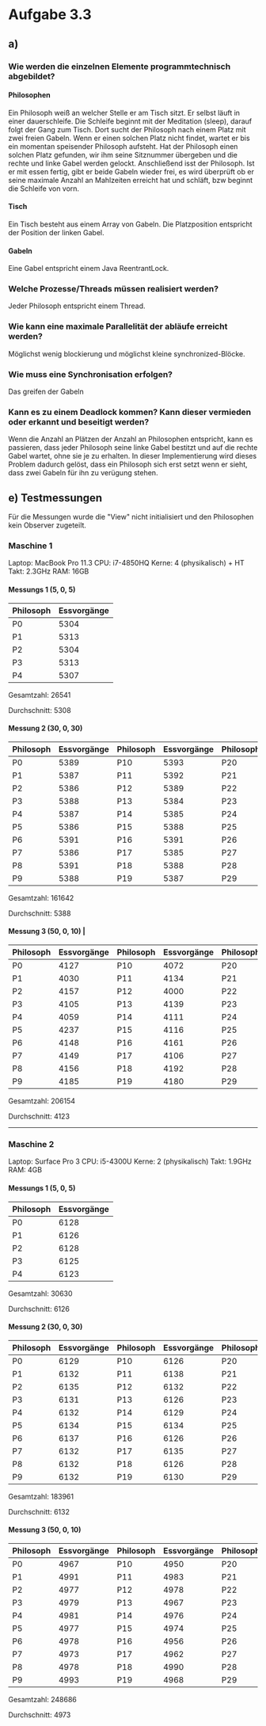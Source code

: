 # Aufgabe 3.3

## a)

### Wie werden die einzelnen Elemente programmtechnisch abgebildet?

#### Philosophen

Ein Philosoph weiß an welcher Stelle er am Tisch sitzt.
Er selbst läuft in einer dauerschleife. Die Schleife beginnt mit der Meditation (sleep), darauf folgt der Gang zum Tisch.
Dort sucht der Philosoph nach einem Platz mit zwei freien Gabeln.
Wenn er einen solchen Platz nicht findet, wartet er bis ein momentan speisender Philosoph aufsteht.
Hat der Philosoph einen solchen Platz gefunden, wir ihm seine Sitznummer übergeben und die rechte und linke Gabel werden gelockt. Anschließend isst der Philosoph.
Ist er mit essen fertig, gibt er beide Gabeln wieder frei, es wird überprüft ob er seine maximale Anzahl an Mahlzeiten erreicht hat und schläft, bzw beginnt die Schleife
von vorn.

#### Tisch

Ein Tisch besteht aus einem Array von Gabeln. Die Platzposition  entspricht der Position der linken Gabel.

#### Gabeln

Eine Gabel entspricht einem Java ReentrantLock.

### Welche Prozesse/Threads müssen realisiert werden?

Jeder Philosoph entspricht einem Thread.

### Wie kann eine maximale Parallelität der abläufe erreicht werden?

Möglichst wenig blockierung und möglichst kleine synchronized-Blöcke.

### Wie muss eine Synchronisation erfolgen?

Das greifen der Gabeln

### Kann es zu einem Deadlock kommen? Kann dieser vermieden oder erkannt und beseitigt werden?

Wenn die Anzahl an Plätzen der Anzahl an Philosophen entspricht, kann es passieren, dass jeder Philosoph seine linke Gabel bestitzt und auf die rechte Gabel wartet,
ohne sie je zu erhalten.
In dieser Implementierung wird dieses Problem dadurch gelöst, dass ein Philosoph sich erst setzt wenn er sieht, dass zwei Gabeln für ihn zu verügung stehen.

## e) Testmessungen

Für die Messungen wurde die "View" nicht initialisiert und den Philosophen kein Observer zugeteilt.

### Maschine 1
Laptop: MacBook Pro 11.3
CPU:    i7-4850HQ
Kerne:  4 (physikalisch) + HT
Takt:   2.3GHz
RAM:    16GB

#### Messungs 1 (5, 0, 5)
| Philosoph | Essvorgänge
| --- | ---
|	P0	|	5304
|	P1	|	5313
|	P2	|	5304
|	P3	|	5313
|	P4	|	5307

Gesamtzahl: 26541

Durchschnitt: 5308

#### Messung 2 (30, 0, 30)
| Philosoph | Essvorgänge | Philosoph | Essvorgänge | Philosoph | Essvorgänge
| --- | --- | --- | --- | --- | ---
|	P0	|	5389|	P10	|	5393|	P20	|	5388
|	P1	|	5387|	P11	|	5392|	P21	|	5385
|	P2	|	5386|	P12	|	5389|	P22	|	5391
|	P3	|	5388|	P13	|	5384|	P23	|	5389
|	P4	|	5387|	P14	|	5385|	P24	|	5384
|	P5	|	5386|	P15	|	5388|	P25	|	5386
|	P6	|	5391|	P16	|	5391|	P26	|	5393
|	P7	|	5386|	P17	|	5385|	P27	|	5388
|	P8	|	5391|	P18	|	5388|	P28	|	5390
|	P9	|	5388|	P19	|	5387|	P29	|	5387

Gesamtzahl: 161642

Durchschnitt: 5388

#### Messung 3 (50, 0, 10) |
| Philosoph | Essvorgänge | Philosoph | Essvorgänge | Philosoph | Essvorgänge | Philosoph | Essvorgänge | Philosoph | Essvorgänge
| --- | --- | --- | --- | --- | --- | --- | --- | --- | ---
|	P0	|	4127|	P10	|	4072|	P20	|	4140|	P30	|	4236|	P40	|	4148
|	P1	|	4030|	P11	|	4134|	P21	|	4128|	P31	|	4197|	P41	|	4134
|	P2	|	4157|	P12	|	4000|	P22	|	4179|	P32	|	4027|	P42	|	4198
|	P3	|	4105|	P13	|	4139|	P23	|	4087|	P33	|	4104|	P43	|	4101
|	P4	|	4059|	P14	|	4111|	P24	|	4176|	P34	|	4197|	P44	|	4157
|	P5	|	4237|	P15	|	4116|	P25	|	4181|	P35	|	4118|	P45	|	4079
|	P6	|	4148|	P16	|	4161|	P26	|	4031|	P36	|	4157|	P46	|	4095
|	P7	|	4149|	P17	|	4106|	P27	|	4070|	P37	|	4063|	P47	|	4103
|	P8	|	4156|	P18	|	4192|	P28	|	4073|	P38	|	4080|	P48	|	4122
|	P9	|	4185|	P19	|	4180|	P29	|	4068|	P39	|	4083|	P49	|	4058

Gesamtzahl: 206154

Durchschnitt: 4123

---

### Maschine 2
Laptop: Surface Pro 3
CPU:    i5-4300U
Kerne:  2 (physikalisch)
Takt:   1.9GHz
RAM:    4GB

#### Messungs 1 (5, 0, 5)
| Philosoph | Essvorgänge
| --- | ---
|       P0      |       6128
|       P1      |       6126
|       P2      |       6128
|       P3      |       6125
|       P4      |       6123
Gesamtzahl: 30630

Durchschnitt: 6126

#### Messung 2 (30, 0, 30)
| Philosoph | Essvorgänge | Philosoph | Essvorgänge | Philosoph | Essvorgänge
| --- | --- | --- | --- | --- | ---
|       P0      |       6129|   P10     |       6126|   P20     |       6133
|       P1      |       6132|   P11     |       6138|   P21     |       6135
|       P2      |       6135|   P12     |       6132|   P22     |       6129
|       P3      |       6131|   P13     |       6126|   P23     |       6129
|       P4      |       6132|   P14     |       6129|   P24     |       6135
|       P5      |       6134|   P15     |       6134|   P25     |       6135
|       P6      |       6137|   P16     |       6126|   P26     |       6132
|       P7      |       6132|   P17     |       6135|   P27     |       6135
|       P8      |       6132|   P18     |       6126|   P28     |       6134
|       P9      |       6132|   P19     |       6130|   P29     |       6136
Gesamtzahl: 183961

Durchschnitt: 6132

#### Messung 3 (50, 0, 10)
| Philosoph | Essvorgänge | Philosoph | Essvorgänge | Philosoph | Essvorgänge | Philosoph | Essvorgänge | Philosoph | Essvorgänge
| --- | --- | --- | --- | --- | --- | --- | --- | --- | ---
|       P0      |       4967|   P10     |       4950|   P20     |       4957|   P30     |       4987|   P40     |       4994
|       P1      |       4991|   P11     |       4983|   P21     |       4992|   P31     |       4937|   P41     |       4974
|       P2      |       4977|   P12     |       4978|   P22     |       4985|   P32     |       4957|   P42     |       4957
|       P3      |       4979|   P13     |       4967|   P23     |       4986|   P33     |       4969|   P43     |       4969
|       P4      |       4981|   P14     |       4976|   P24     |       4995|   P34     |       4953|   P44     |       4972
|       P5      |       4977|   P15     |       4974|   P25     |       4974|   P35     |       4959|   P45     |       4956
|       P6      |       4978|   P16     |       4956|   P26     |       4986|   P36     |       4990|   P46     |       4995
|       P7      |       4973|   P17     |       4962|   P27     |       4983|   P37     |       4960|   P47     |       4966
|       P8      |       4978|   P18     |       4990|   P28     |       4980|   P38     |       4968|   P48     |       4971
|       P9      |       4993|   P19     |       4968|   P29     |       4980|   P39     |       4966|   P49     |       4970
Gesamtzahl: 248686

Durchschnitt: 4973